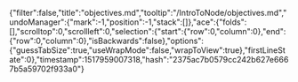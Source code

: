 {"filter":false,"title":"objectives.md","tooltip":"/IntroToNode/objectives.md","undoManager":{"mark":-1,"position":-1,"stack":[]},"ace":{"folds":[],"scrolltop":0,"scrollleft":0,"selection":{"start":{"row":0,"column":0},"end":{"row":0,"column":0},"isBackwards":false},"options":{"guessTabSize":true,"useWrapMode":false,"wrapToView":true},"firstLineState":0},"timestamp":1517959007318,"hash":"2375ac7b0579cc242b627e6667b5a59702f933a0"}